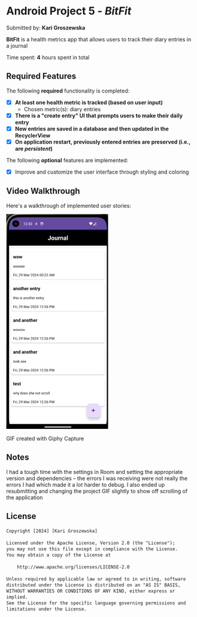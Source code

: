 # Android Project 5 - *BitFit*

Submitted by: **Kari Groszewska**

**BitFit** is a health metrics app that allows users to track their diary entries in a journal

Time spent: **4** hours spent in total

## Required Features

The following **required** functionality is completed:
- [X] **At least one health metric is tracked (based on user input)**
  - Chosen metric(s): diary entries
- [X] **There is a "create entry" UI that prompts users to make their daily entry**
- [X] **New entries are saved in a database and then updated in the RecyclerView**
- [X] **On application restart, previously entered entries are preserved (i.e., are *persistent*)**

The following **optional** features are implemented:
- [X] Improve and customize the user interface through styling and coloring

## Video Walkthrough

Here's a walkthrough of implemented user stories:

<img src='https://raw.githubusercontent.com/KarolinaGroszewska/AND102-BitFit/main/Mar-29-2024%2012-33-21.gif' title='Video Walkthrough' width='' alt='Video Walkthrough' />

<!-- Replace this with whatever GIF tool you used! -->
GIF created with Giphy Capture
<!-- Recommended tools:
[Kap](https://getkap.co/) for macOS
[ScreenToGif](https://www.screentogif.com/) for Windows
[peek](https://github.com/phw/peek) for Linux. -->

## Notes

I had a tough time with the settings in Room and setting the appropriate version and dependencies – the errors I was receiving were not really the errors I had which made it a lot harder to debug. I also ended up resubmitting and changing the project GIF slightly to show off scrolling of the application

## License

    Copyright [2024] [Kari Groszewska]

    Licensed under the Apache License, Version 2.0 (the "License");
    you may not use this file except in compliance with the License.
    You may obtain a copy of the License at

        http://www.apache.org/licenses/LICENSE-2.0

    Unless required by applicable law or agreed to in writing, software
    distributed under the License is distributed on an "AS IS" BASIS,
    WITHOUT WARRANTIES OR CONDITIONS OF ANY KIND, either express or implied.
    See the License for the specific language governing permissions and
    limitations under the License.
